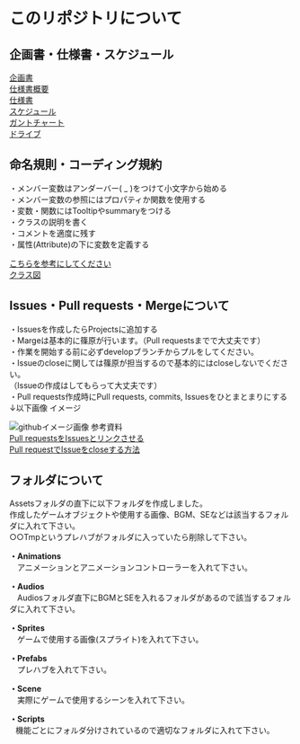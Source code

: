 # このリポジトリについて
## 企画書・仕様書・スケジュール
[企画書](https://drive.google.com/file/d/14G4DWLP3txkfoHvntm0dhb7QqjufA5uG/view) <br>
[仕様書概要](https://docs.google.com/spreadsheets/d/1wML1Vh02129pDP05RoIM4TkOHNcf2uz_/edit#gid=808293660) <br>
[仕様書](https://docs.google.com/spreadsheets/d/1p_hVlgAJ9p46NuYBdzXLl0-_X8PwV9rC/edit#gid=879838157) <br>
[スケジュール](https://docs.google.com/presentation/d/1ow_-hXHRjGXJRUTUF8pRT9znLzuYwnjh/edit#slide=id.p9) <br>
[ガントチャート](https://lamact.github.io/react-issue-ganttchart/?giturl=https%3A%2F%2Fgithub.com%2FVGA-Team2022%2Fidol-road&labels=&assignee=)<br>
[ドライブ](https://drive.google.com/drive/folders/1eBgc7uLJqpwMPb_n6V4CSJU_bKVyokkQ)

## 命名規則・コーディング規約
・メンバー変数はアンダーバー( _ )をつけて小文字から始める <br>
・メンバー変数の参照にはプロパティか関数を使用する <br>
・変数・関数にはTooltipやsummaryをつける <br>
・クラスの説明を書く <br>
・コメントを適度に残す <br>
・属性(Attribute)の下に変数を定義する <br>

[こちらを参考にしてください](https://github.com/ShinoharaRyuga/test-repository/blob/master/Assets/PlayerController.cs)<br>
[クラス図](https://drive.google.com/drive/u/0/folders/1O4vFe9TOdMstvEsSIDMWFox7GTb-Nw73)

## Issues・Pull requests・Mergeについて
・Issuesを作成したらProjectsに追加する  
・Margeは基本的に篠原が行います。（Pull requestsまでで大丈夫です）<br>
・作業を開始する前に必ずdevelopブランチからプルをしてください。<br>
・Issueのcloseに関しては篠原が担当するので基本的にはcloseしないでください。<br>
（Issueの作成はしてもらって大丈夫です）<br>
・Pull requests作成時にPull requests, commits, Issuesをひとまとまりにする　↓以下画像 イメージ

![githubイメージ画像](https://user-images.githubusercontent.com/86392648/178971064-3bb6d023-1e97-45d7-83ba-3d87d4eec8ec.png)
参考資料  
[Pull requestsをIssuesとリンクさせる](https://tonari-it.com/github-issue-close/)  
[Pull requestでIssueをcloseする方法](https://qumeru.com/magazine/617)

## フォルダについて
Assetsフォルダの直下に以下フォルダを作成しました。  
作成したゲームオブジェクトや使用する画像、BGM、SEなどは該当するフォルダに入れて下さい。  
○○Tmpというプレハブがフォルダに入っていたら削除して下さい。

**・Animations**  
　アニメーションとアニメーションコントローラーを入れて下さい。  

**・Audios**  
　Audiosフォルダ直下にBGMとSEを入れるフォルダがあるので該当するフォルダに入れて下さい。

**・Sprites**  
　ゲームで使用する画像(スプライト)を入れて下さい。  

**・Prefabs**    
　プレハブを入れて下さい。

**・Scene**  
　実際にゲームで使用するシーンを入れて下さい。
 
**・Scripts**<br>
   &ensp; 機能ごとにフォルダ分けされているので適切なフォルダに入れて下さい。 

